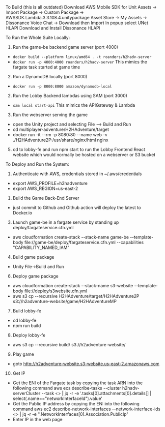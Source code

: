 To Build (this is all outdated)
Download AWS Mobile SDK for Unit
Assets -> Import Package -> Custom Package -> AWSSDK.Lambda.3.3.108.4.unitypackage
Asset Store -> My Assets -> Dissonance Voice Chat -> Download then Import
In popup select UNet HLAPI
Download and Install Dissonance HLAPI

To Run the Whole Suite Locally:
1. Run the game-be backend game server (port 4000) 
  - `docker build --platform linux/amd64 . -t roanders/h2hadv-server`
  - `docker run -p 4000:4000 roanders/h2hadv-server`
  This mimics the fargate task started at game time
2. Run a DynamoDB locally (port 8000)
  - `docker run -p 8000:8000 amazon/dynamodb-local`
2. Run the Lobby Backend lambdas using SAM (port 3000)
  - `sam local start-api`
  This mimics the APIGateway & Lambda
3. Run the webserver serving the game 
  - open the Unity project and selecting File --> Build and Run
  - cd multiplayer-adventure/H2HAdventure/target
  - docker run -it --rm -p 8080:80 --name web -v ./H2HAdventure2P:/usr/share/nginx/html nginx
5. cd to lobby-fe and run npm start to run the Lobby Frontend React website
   which would normally be hosted on a webserver or S3 bucket

To Deploy and Run the System:
1. Authenticate with AWS, credentials stored in ~/.aws/credentials
  - export AWS_PROFILE=h2hadventure
  - export AWS_REGION=us-east-2
1. Build the Game Back-End Server
  - just commit to Github and Github action will deploy the latest to Docker.io
3. Launch game-be in a fargate service by standing up deploy/fargateservice.cfn.yml
  - aws cloudformation create-stack --stack-name game-be --template-body file://game-be/deploy/fargateservice.cfn.yml --capabilities "CAPABILITY_NAMED_IAM"
4. Build game package
 - Unity File->Build and Run
6. Deploy game package
 - aws cloudformation create-stack --stack-name s3-website  --template-body file://deploy/s3website.cfn.yml
 - aws s3 cp --recursive H2HAdventure/target/H2HAdventure2P s3://h2adventure-website/game/H2HAdventureMP
7. Build lobby-fe
 - cd lobby-fe
 - npm run build
8. Deploy lobby-fe
 - aws s3 cp --recursive build/ s3://h2adventure-website/
9. Play game
 - goto http://h2adventure-website.s3-website.us-east-2.amazonaws.com 
10. Get IP
 - Get the ENI of the Fargate task by copying the task ARN into the following command
     aws ecs describe-tasks --cluster h2hadv-serverCluster --task <<task-arn>> | jq -r -e '.tasks[0].attachments[0].details[] | select(.name=="networkInterfaceId").value'
 - Get the Public IP address by copying the ENI into the following command
     aws ec2 describe-network-interfaces --network-interface-ids <<eni>> | jq -r -e ".NetworkInterfaces[0].Association.PublicIp"
 - Enter IP in the web page

